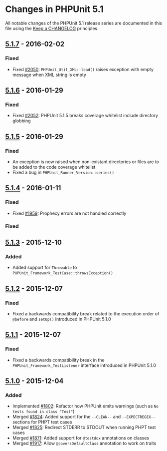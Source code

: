 # Changes in PHPUnit 5.1

All notable changes of the PHPUnit 5.1 release series are documented in this file using the [Keep a CHANGELOG](http://keepachangelog.com/) principles.

## [5.1.7] - 2016-02-02

### Fixed

- Fixed [#2050](https://github.com/sebastianbergmann/phpunit/issues/2050): `PHPUnit_Util_XML::load()` raises exception with empty message when XML string is empty

## [5.1.6] - 2016-01-29

### Fixed

- Fixed [#2052](https://github.com/sebastianbergmann/phpunit/issues/2052): PHPUnit 5.1.5 breaks coverage whitelist include directory globbing

## [5.1.5] - 2016-01-29

### Fixed

- An exception is now raised when non-existant directories or files are to be added to the code coverage whitelist
- Fixed a bug in `PHPUnit_Runner_Version::series()`

## [5.1.4] - 2016-01-11

### Fixed

- Fixed [#1959](https://github.com/sebastianbergmann/phpunit/issues/1959): Prophecy errors are not handled correctly

### Fixed

## [5.1.3] - 2015-12-10

### Added

- Added support for `Throwable` to `PHPUnit_Framework_TestCase::throwsException()`

## [5.1.2] - 2015-12-07

### Fixed

- Fixed a backwards compatibility break related to the execution order of `@before` and `setUp()` introduced in PHPUnit 5.1.0

## [5.1.1] - 2015-12-07

### Fixed

- Fixed a backwards compatibility break in the `PHPUnit_Framework_TestListener` interface introduced in PHPUnit 5.1.0

## [5.1.0] - 2015-12-04

### Added

- Implemented [#1802](https://github.com/sebastianbergmann/phpunit/issues/1802): Refactor how PHPUnit emits warnings (such as `No tests found in class "Test"`)
- Merged [#1824](https://github.com/sebastianbergmann/phpunit/issues/1824): Added support for the `--CLEAN--` and `--EXPECTREGEX--` sections for PHPT test cases
- Merged [#1825](https://github.com/sebastianbergmann/phpunit/issues/1825): Redirect STDERR to STDOUT when running PHPT test cases
- Merged [#1871](https://github.com/sebastianbergmann/phpunit/issues/1871): Added support for `@testdox` annotations on classes
- Merged [#1917](https://github.com/sebastianbergmann/phpunit/issues/1917): Allow `@coversDefaultClass` annotation to work on traits

[5.1.7]: https://github.com/sebastianbergmann/phpunit/compare/5.1.6...5.1.7
[5.1.6]: https://github.com/sebastianbergmann/phpunit/compare/5.1.5...5.1.6
[5.1.5]: https://github.com/sebastianbergmann/phpunit/compare/5.1.4...5.1.5
[5.1.4]: https://github.com/sebastianbergmann/phpunit/compare/5.1.3...5.1.4
[5.1.3]: https://github.com/sebastianbergmann/phpunit/compare/5.1.2...5.1.3
[5.1.2]: https://github.com/sebastianbergmann/phpunit/compare/5.1.1...5.1.2
[5.1.1]: https://github.com/sebastianbergmann/phpunit/compare/5.1.0...5.1.1
[5.1.0]: https://github.com/sebastianbergmann/phpunit/compare/5.0...5.1.0

